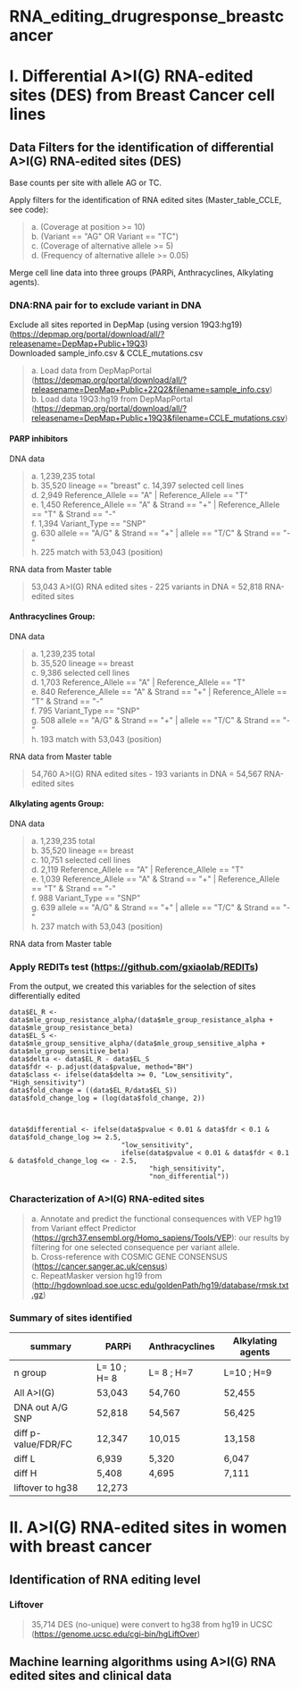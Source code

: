 # RNA_editing_drugresponse_breastcancer

# I. Differential A>I(G) RNA-edited sites (DES) from Breast Cancer cell lines    

## Data Filters for the identification of differential A>I(G) RNA-edited sites (DES)   
Base counts per site with allele AG or TC.

Apply filters for the identification of RNA edited sites (Master_table_CCLE, see code):

> a. (Coverage at position >= 10)   
> b. (Variant == "AG" OR Variant == "TC")   
> c. (Coverage of alternative allele >= 5)   
> d. (Frequency of alternative allele >= 0.05)   

Merge cell line data into three groups (PARPi, Anthracyclines, Alkylating agents).


### DNA:RNA pair for to exclude variant in DNA  

Exclude all sites reported in DepMap (using version 19Q3:hg19) (https://depmap.org/portal/download/all/?releasename=DepMap+Public+19Q3)    
Downloaded sample_info.csv & CCLE_mutations.csv    

> a. Load data from DepMapPortal (https://depmap.org/portal/download/all/?releasename=DepMap+Public+22Q2&filename=sample_info.csv)          
> b. Load data 19Q3:hg19 from DepMapPortal (https://depmap.org/portal/download/all/?releasename=DepMap+Public+19Q3&filename=CCLE_mutations.csv)           


#### PARP inhibitors 

DNA data
> a. 1,239,235 total   
> b. 35,520 lineage == "breast"
> c. 14,397 selected cell lines   
> d. 2,949 Reference_Allele == "A" | Reference_Allele == "T"   
> e. 1,450 Reference_Allele == "A" & Strand == "+" | Reference_Allele == "T" & Strand == "-"    
> f. 1,394 Variant_Type == "SNP"   
> g. 630 allele == "A/G" & Strand == "+" | allele == "T/C" & Strand == "-"   
> h. 225 match with 53,043 (position)    

RNA data from Master table
> 53,043 A>I(G) RNA edited sites - 225 variants in DNA = 52,818 RNA-edited sites   

#### Anthracyclines Group:

DNA data
> a. 1,239,235 total   
> b. 35,520 lineage == breast   
> c. 9,386 selected cell lines   
> d. 1,703 Reference_Allele == "A" | Reference_Allele == "T"   
> e. 840 Reference_Allele == "A" & Strand == "+" | Reference_Allele == "T" & Strand == "-"   
> f. 795 Variant_Type == "SNP"   
> g. 508 allele == "A/G" & Strand == "+" | allele == "T/C" & Strand == "-"   
> h. 193 match with 53,043 (position)   

RNA data from Master table
> 54,760 A>I(G) RNA edited sites - 193 variants in DNA = 54,567 RNA-edited sites   

#### Alkylating agents Group:

DNA data
> a. 1,239,235 total   
> b. 35,520 lineage == breast   
> c. 10,751 selected cell lines    
> d. 2,119 Reference_Allele == "A" | Reference_Allele == "T"    
> e. 1,039 Reference_Allele == "A" & Strand == "+" | Reference_Allele == "T" & Strand == "-"   
> f. 988 Variant_Type == "SNP"    
> g. 639 allele == "A/G" & Strand == "+" | allele == "T/C" & Strand == "-"    
> h. 237 match with 53,043 (position)    

RNA data from Master table

### Apply REDITs test (https://github.com/gxiaolab/REDITs) 
From the output, we created this variables for the selection of sites differentially edited 
```
data$EL_R <- data$mle_group_resistance_alpha/(data$mle_group_resistance_alpha + data$mle_group_resistance_beta) 
data$EL_S <- data$mle_group_sensitive_alpha/(data$mle_group_sensitive_alpha + data$mle_group_sensitive_beta) 
data$delta <- data$EL_R - data$EL_S
data$fdr <- p.adjust(data$pvalue, method="BH")
data$class <- ifelse(data$delta >= 0, "Low_sensitivity", "High_sensitivity")
data$fold_change = ((data$EL_R/data$EL_S))
data$fold_change_log = (log(data$fold_change, 2))



data$differential <- ifelse(data$pvalue < 0.01 & data$fdr < 0.1 & data$fold_change_log >= 2.5, 
                            "low_sensitivity",
                            ifelse(data$pvalue < 0.01 & data$fdr < 0.1 & data$fold_change_log <= - 2.5, 
                                   "high_sensitivity", 
                                   "non_differential"))

```
### Characterization of A>I(G) RNA-edited sites

> a. Annotate and predict the functional consequences with VEP hg19 from Variant effect Predictor (https://grch37.ensembl.org/Homo_sapiens/Tools/VEP): our results by filtering for one selected consequence per variant allele.   
> b. Cross-reference with COSMIC GENE CONSENSUS (https://cancer.sanger.ac.uk/census)   
> c. RepeatMasker version hg19 from (http://hgdownload.soe.ucsc.edu/goldenPath/hg19/database/rmsk.txt.gz) 





### Summary of sites identified 

| summary           |     PARPi         | Anthracyclines |  Alkylating agents |
|-------------------------|-------------------|----------------|--------------------|
| n group                 |    L= 10 ; H= 8  |   L= 8 ; H=7   |     L=10 ; H=9     |
|  All A>I(G)                  |      53,043       |     54,760     |  52,455            |
|  DNA out  A/G SNP         |      52,818       |     54,567     | 56,425             |
|  diff p-value/FDR/FC    |      12,347       |   10,015       | 13,158             |
|  diff L                 |     6,939         |       5,320    |      6,047     |
|  diff H                 |     5,408         |       4,695   |     7,111       |
| liftover to hg38          |     12,273       |              |            |


# II. A>I(G) RNA-edited sites in women with breast cancer      

## Identification of RNA editing level  

### Liftover     
> 35,714 DES (no-unique) were convert to hg38 from hg19 in UCSC (https://genome.ucsc.edu/cgi-bin/hgLiftOver)


## Machine learning algorithms using A>I(G) RNA edited sites and clinical data     


